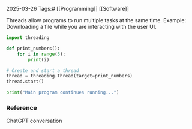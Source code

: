 2025-03-26
Tags:# [[Programming]] [[Software]]

Threads allow programs to run multiple tasks at the same time. Example: Downloading a file while you are interacting with the user UI.


```python
import threading

def print_numbers():
    for i in range(5):
        print(i)

# Create and start a thread
thread = threading.Thread(target=print_numbers)
thread.start()

print("Main program continues running...")
```



### Reference

ChatGPT conversation